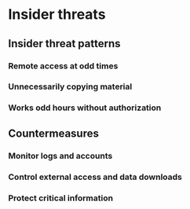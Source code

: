# Insider threats

## Insider threat patterns

### Remote access at odd times

### Unnecessarily copying material

### Works odd hours without authorization

## Countermeasures

### Monitor logs and accounts

### Control external access and data downloads

### Protect critical information
